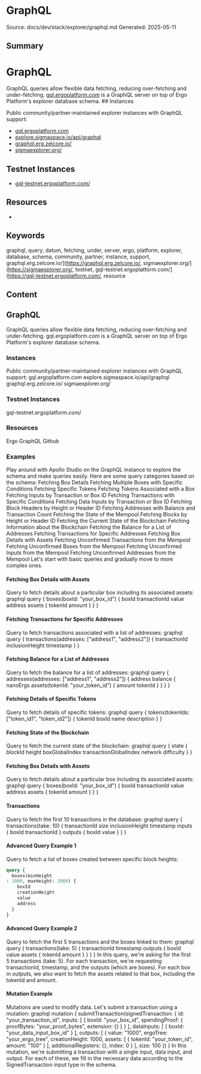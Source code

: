 # GraphQL
Source: docs/dev/stack/explorer/graphql.md
Generated: 2025-05-11

## Summary
# GraphQL


GraphQL queries allow flexible data fetching, reducing over-fetching and under-fetching. [gql.ergoplatform.com](https://gql.ergoplatform.com) is a GraphQL server on top of Ergo Platform's explorer database schema. ## Instances

Public community/partner-maintained explorer instances with GraphQL support:

- [gql.ergoplatform.com](https://gql.ergoplatform.com)
- [explore.sigmaspace.io/api/graphql](https://explore.sigmaspace.io/api/graphql)
- [graphql.erg.zelcore.io/](https://graphql.erg.zelcore.io/)
- [sigmaexplorer.org/](https://sigmaexplorer.org/)

## Testnet Instances

- [gql-testnet.ergoplatform.com/](https://gql-testnet.ergoplatform.com/)

## Resources

-

## Keywords
graphql, query, datum, fetching, under, server, ergo, platform, explorer, database, schema, community, partner, instance, support, graphql.erg.zelcore.io/](https://graphql.erg.zelcore.io/, sigmaexplorer.org/](https://sigmaexplorer.org/, testnet, gql-testnet.ergoplatform.com/](https://gql-testnet.ergoplatform.com/, resource

## Content
## GraphQL
GraphQL queries allow flexible data fetching, reducing over-fetching and under-fetching. gql.ergoplatform.com is a GraphQL server on top of Ergo Platform's explorer database schema.

### Instances
Public community/partner-maintained explorer instances with GraphQL support:
gql.ergoplatform.com
explore.sigmaspace.io/api/graphql
graphql.erg.zelcore.io/
sigmaexplorer.org/

### Testnet Instances
gql-testnet.ergoplatform.com/

### Resources
Ergo GraphQL Github

### Examples
Play around with Apollo Studio on the GraphQL instance to explore the schema and make queries easily.
Here are some query categories based on the schema:
Fetching Box Details
Fetching Multiple Boxes with Specific Conditions
Fetching Specific Tokens
Fetching Tokens Associated with a Box
Fetching Inputs by Transaction or Box ID
Fetching Transactions with Specific Conditions
Fetching Data Inputs by Transaction or Box ID
Fetching Block Headers by Height or Header ID
Fetching Addresses with Balance and Transaction Count
Fetching the State of the Mempool
Fetching Blocks by Height or Header ID
Fetching the Current State of the Blockchain
Fetching Information about the Blockchain
Fetching the Balance for a List of Addresses
Fetching Transactions for Specific Addresses
Fetching Box Details with Assets
Fetching Unconfirmed Transactions from the Mempool
Fetching Unconfirmed Boxes from the Mempool
Fetching Unconfirmed Inputs from the Mempool
Fetching Unconfirmed Addresses from the Mempool
Let's start with basic queries and gradually move to more complex ones.

#### Fetching Box Details with Assets
Query to fetch details about a particular box including its associated assets:
graphql
query {
  boxes(boxId: "your_box_id") {
    boxId
    transactionId
    value
    address
    assets {
      tokenId
      amount
    }
  }
}

#### Fetching Transactions for Specific Addresses
Query to fetch transactions associated with a list of addresses:
graphql
query {
  transactions(addresses: ["address1", "address2"]) {
    transactionId
    inclusionHeight
    timestamp
  }
}

#### Fetching Balance for a List of Addresses
Query to fetch the balance for a list of addresses:
graphql
query {
  addresses(addresses: ["address1", "address2"]) {
    address
    balance {
      nanoErgs
      assets(tokenId: "your_token_id") {
        amount
        tokenId
      }
    }
  }
}

#### Fetching Details of Specific Tokens
Query to fetch details of specific tokens:
graphql
query {
  tokens(tokenIds: ["token_id1", "token_id2"]) {
    tokenId
    boxId
    name
    description
  }
}

#### Fetching State of the Blockchain
Query to fetch the current state of the blockchain:
graphql
query {
  state {
    blockId
    height
    boxGlobalIndex
    transactionGlobalIndex
    network
    difficulty
  }
}

#### Fetching Box Details with Assets
Query to fetch details about a particular box including its associated assets:
graphql
query {
  boxes(boxId: "your_box_id") {
    boxId
    transactionId
    value
    address
    assets {
      tokenId
      amount
    }
  }
}

#### Transactions
Query to fetch the first 10 transactions in the database:
graphql
query {
  transactions(take: 10) {
    transactionId
    size
    inclusionHeight
    timestamp
    inputs {
      boxId
      transactionId
    }
    outputs {
      boxId
      value
    }
  }
}

#### Advanced Query Example 1
Query to fetch a list of boxes created between specific block heights:
```graphql
query {
  boxes(minHeight
: 1000, maxHeight: 2000) {
    boxId
    creationHeight
    value
    address
  }
}
```

#### Advanced Query Example 2
Query to fetch the first 5 transactions and the boxes linked to them:
graphql
query {
  transactions(take: 5) {
    transactionId
    timestamp
    outputs {
      boxId
      value
      assets {
        tokenId
        amount
      }
    }
  }
}
In this query, we're asking for the first 5 transactions (take: 5). For each transaction, we're requesting transactionId, timestamp, and the outputs (which are boxes). For each box in outputs, we also want to fetch the assets related to that box, including the tokenId and amount.

#### Mutation Example
Mutations are used to modify data. Let's submit a transaction using a mutation:
graphql
mutation {
  submitTransaction(signedTransaction: {
    id: "your_transaction_id",
    inputs: [
      {
        boxId: "your_box_id",
        spendingProof: {
          proofBytes: "your_proof_bytes",
          extension: {}
        }
      }
    ],
    dataInputs: [
      {
        boxId: "your_data_input_box_id"
      }
    ],
    outputs: [
      {
        value: "1000",
        ergoTree: "your_ergo_tree",
        creationHeight: 1000,
        assets: [
          {
            tokenId: "your_token_id",
            amount: "100"
          }
        ],
        additionalRegisters: {},
        index: 0
      }
    ],
    size: 100
  }) 
}
In this mutation, we're submitting a transaction with a single input, data input, and output. For each of these, we fill in the necessary data according to the SignedTransaction input type in the schema.
